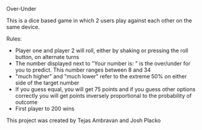 Over-Under

This is a dice based game in which 2 users play against each other on the same device.

Rules: 
  - Player one and player 2 will roll, either by shaking or pressing the roll button, on alternate turns
  - The number displayed next to "Your number is: " is the over/under for you to predict. This number ranges between 8 and 34
  - "much higher" and "much lower" refer to the extreme 50% on either side of the target number
  - If you guess equal, you will get 75 points and if you guess other options correctly you will get points inversely proportional to the probability of outcome
  - First player to 200 wins
  
This project was created by Tejas Ambravan and Josh Placko
   
